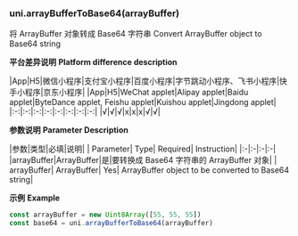 
### uni.arrayBufferToBase64(arrayBuffer)

将 ArrayBuffer 对象转成 Base64 字符串
Convert ArrayBuffer object to Base64 string

**平台差异说明**
**Platform difference description**

|App|H5|微信小程序|支付宝小程序|百度小程序|字节跳动小程序、飞书小程序|快手小程序|京东小程序|
|App|H5|WeChat applet|Alipay applet|Baidu applet|ByteDance applet, Feishu applet|Kuishou applet|Jingdong applet|
|:-:|:-:|:-:|:-:|:-:|:-:|:-:|:-:|
|√|√|√|x|x|x|√|√|

**参数说明**
**Parameter Description**

|参数|类型|必填|说明|
| Parameter| Type| Required| Instruction|
|:-|:-|:-|:-|
|arrayBuffer|ArrayBuffer|是|要转换成 Base64 字符串的 ArrayBuffer 对象|
| arrayBuffer| ArrayBuffer| Yes| ArrayBuffer object to be converted to Base64 string|

**示例**
**Example**

```javascript
const arrayBuffer = new Uint8Array([55, 55, 55])
const base64 = uni.arrayBufferToBase64(arrayBuffer)
```